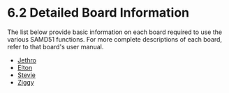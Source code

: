 # 6.2 Detailed Board Information

The list below provide basic information on each board required to use the various SAMD51 functions. For more complete descriptions of each board, refer to that board's user manual.

* [Jethro](../8.-index/jethro.md)
* [Elton](../8.-index/elton.md)
* [Stevie](../8.-index/stevie.md)
* [Ziggy](../8.-index/ziggy.md)
